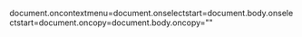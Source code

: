 document.oncontextmenu=document.onselectstart=document.body.onselectstart=document.oncopy=document.body.oncopy=""
